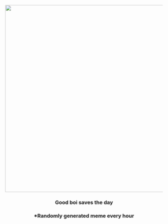 <p align="center">
        <img src="https://i.redd.it/6etonzt0hwn81.gif" width="600" height="600">
        </p>
        <h3 align="center">Good boi saves the day</h3>
        <h3 align="center">*Randomly generated meme every hour</h3>
    